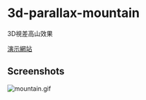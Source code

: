 # 3d-parallax-mountain

3D視差高山效果

[演示網站](https://hakadao.github.io/3d-parallax-mountain/)

## Screenshots

![mountain.gif](https://raw.githubusercontent.com/hakadao/3d-parallax-mountain/main/screenshots/mountain.gif)
